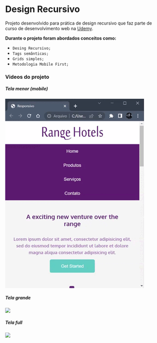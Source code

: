 # Design Recursivo

Projeto desenvolvido para prática de design recursivo que faz parte de curso de desenvolvimento web na [Udemy](https://www.udemy.com). 

**Durante o projeto foram abordados conceitos como:**
- `Desing Recursivo;`
- `Tags semânticas;`
- `Grids simples;`
- `Metodologia Mobile First;`

### Videos do projeto

##### Tela menor (mobile)
![](https://github.com/viniciusmartins1/projeto-responsivo/blob/main/images/readme/responsivo_tela_menor.gif)

##### Tela grande
![](https://github.com/viniciusmartins1/projeto-responsivo/blob/main/images/readme/responsivo_tela_grande_1.gif)

##### Tela full
![](https://github.com/viniciusmartins1/projeto-responsivo/blob/main/images/readme/responsivo_tela_full.gif)
